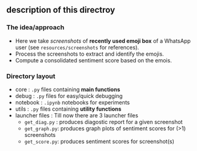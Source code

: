 ## description of this directroy

### The idea/approach

- Here we take *screenshots* of **recently used emoji box** of a WhatsApp user (see `resources/screenshots` for references).
- Process the screenshots to extract and identify the emojis.
- Compute a consolidated sentiment score based on the emois.


### Directory layout

- core     : `.py` files containing **main functions**
- debug    : `.py` files for easy/quick debugging 
- notebook : `.ipynb` notebooks for experiments
- utils    : `.py` files containing **utility functions**
- launcher files : Till now there are 3 launcher files
	- `get_diag.py` : produces diagostic report for a given screenshot
	- `get_graph.py`: produces graph plots of sentiment scores for (>1) screenshots
	- `get_score.py`: produces sentiment scores for screenshot(s)

